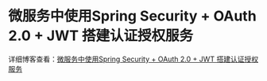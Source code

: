 # 微服务中使用Spring Security + OAuth 2.0 + JWT 搭建认证授权服务

详细博客查看：[微服务中使用Spring Security + OAuth 2.0 + JWT 搭建认证授权服务](https://blog.lanweihong.com/posts/37033/)
